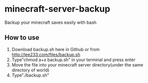 # minecraft-server-backup
Backup your minecraft saves easily with bash
## How to use
1. Download backup.sh here in Github or from http://lee233.com/files/backup.sh
2. Type"chmod a+x backup.sh" in your terminal and press enter
3. Move the file into your minecraft server directory(under the same directory of world)
4. Type"./backup.sh"
